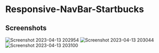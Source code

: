 # Responsive-NavBar-Startbucks

## Screenshots
![Screenshot 2023-04-13 202954](https://user-images.githubusercontent.com/113250763/231758690-44a90311-855f-4e3c-80b0-cc933c307072.png)
![Screenshot 2023-04-13 203044](https://user-images.githubusercontent.com/113250763/231758976-54deb243-6fae-4088-a5b5-64f85358511d.png)
![Screenshot 2023-04-13 203100](https://user-images.githubusercontent.com/113250763/231758982-68d3c145-8d96-4d42-b633-070665d7d030.png)
